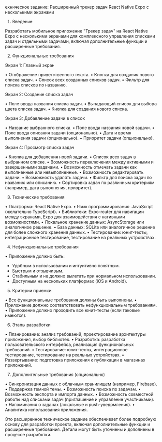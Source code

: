 ехническое задание: Расширенный трекер задач React Native Expo с несколькими экранами

1. Введение

Разработать мобильное приложение "Трекер задач" на React Native Expo с несколькими экранами для комплексного управления списками задач и отдельными задачами, включая дополнительные функции и расширенные требования.

2. Функциональные требования

Экран 1: Главный экран

• Отображение приветственного текста.
• Кнопка для создания нового списка задач.
• Список всех созданных списков задач.
• Фильтр для поиска списков по названию.

Экран 2: Создание списка задач

• Поле ввода названия списка задач.
• Выпадающий список для выбора цвета списка задач.
• Кнопка для создания нового списка.

Экран 3: Добавление задачи в список

• Название выбранного списка.
• Поле ввода названия новой задачи.
• Поле ввода описания задачи (опционально).
• Дата и время выполнения задачи (опционально).
• Приоритет задачи (опционально).

Экран 4: Просмотр списка задач

• Кнопка для добавления новой задачи.
• Список всех задач в выбранном списке.
• Возможность переключения между активными и завершенными задачами.
• Возможность отмечать задачи как выполненные или невыполненные.
• Возможность редактировать задачи.
• Возможность удалять задачи.
• Фильтр для поиска задач по названию или описанию.
• Сортировка задач по различным критериям (например, дата выполнения, приоритет).

3. Технические требования

• Платформа: React Native Expo.
• Язык программирования: JavaScript (желательно TypeScript).
• Библиотеки: Expo-router для навигации между экранами, Expo для взаимодействия с нативными возможностями.
• Локальное хранение данных: AsyncStorage или аналогичное решение.
• База данных: SQLite или аналогичное решение для более сложного хранения данных.
• Тестирование: юнит-тесты, интеграционное тестирование, тестирование на реальных устройствах.

4. Нефункциональные требования

• Приложение должно быть:
  * Удобным в использовании и интуитивно понятным.
  * Быстрым и отзывчивым.
  * Стабильным и не должно вылетать при нормальном использовании.
  * Доступным на нескольких платформах (iOS и Android).

5. Критерии приемки

• Все функциональные требования должны быть выполнены.
• Приложение должно соответствовать нефункциональным требованиям.
• Приложение должно проходить все юнит-тесты (если таковые имеются).

6. Этапы разработки

• Планирование: анализ требований, проектирование архитектуры приложения, выбор библиотек.
• Разработка: разработка пользовательского интерфейса, реализация функциональных требований.
• Тестирование: юнит-тесты, интеграционное тестирование, тестирование на реальных устройствах.
• Развертывание: подготовка приложения к публикации в магазинах приложений.

7. Дополнительные требования (опционально)

• Синхронизация данных с облачным хранилищем (например, Firebase).
• Поддержка темной темы.
• Возможность поиска по задачам.
• Возможность экспорта и импорта данных.
• Возможность совместной работы над списками задач (приглашение и управление участниками).
• Напоминания о задачах (локальные и push-уведомления).
• Аналитика использования приложения.

Это расширенное техническое задание обеспечивает более подробную основу для разработки проекта, включая дополнительные функции и расширенные требования. Детали могут быть уточнены и дополнены в процессе разработки.